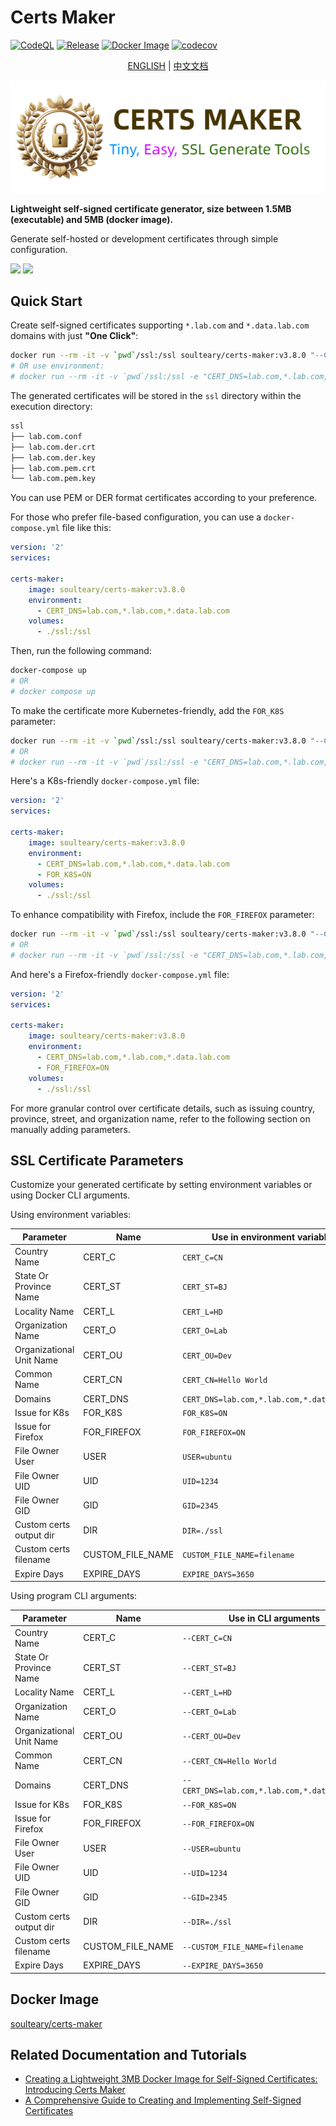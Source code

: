 # Certs Maker

[![CodeQL](https://github.com/soulteary/certs-maker/actions/workflows/github-code-scanning/codeql/badge.svg)](https://github.com/soulteary/certs-maker/actions/workflows/github-code-scanning/codeql) [![Release](https://github.com/soulteary/certs-maker/actions/workflows/release.yaml/badge.svg)](https://github.com/soulteary/certs-maker/actions/workflows/release.yaml) [![Docker Image](https://img.shields.io/docker/pulls/soulteary/certs-maker.svg)](https://hub.docker.com/r/soulteary/certs-maker) [![codecov](https://codecov.io/gh/soulteary/certs-maker/branch/main/graph/badge.svg?token=K12L34CSA4)](https://codecov.io/gh/soulteary/certs-maker)

<p style="text-align: center;">
  <a href="README.md" target="_blank">ENGLISH</a> | <a href="README_CN.md">中文文档</a>
</p>

<img src="logo.png">

**Lightweight self-signed certificate generator, size between 1.5MB (executable) and 5MB (docker image).**

Generate self-hosted or development certificates through simple configuration.

<img src=".github/assets.jpg">
<img src=".github/dockerhub.jpg">

## Quick Start

Create self-signed certificates supporting `*.lab.com` and `*.data.lab.com` domains with just **"One Click"**:

```bash
docker run --rm -it -v `pwd`/ssl:/ssl soulteary/certs-maker:v3.8.0 "--CERT_DNS=lab.com,*.lab.com,*.data.lab.com"
# OR use environment:
# docker run --rm -it -v `pwd`/ssl:/ssl -e "CERT_DNS=lab.com,*.lab.com,*.data.lab.com" soulteary/certs-maker:v3.8.0
```

The generated certificates will be stored in the `ssl` directory within the execution directory:

```bash
ssl
├── lab.com.conf
├── lab.com.der.crt
├── lab.com.der.key
├── lab.com.pem.crt
└── lab.com.pem.key
```

You can use PEM or DER format certificates according to your preference.

For those who prefer file-based configuration, you can use a `docker-compose.yml` file like this:

```yaml
version: '2'
services:

certs-maker:
    image: soulteary/certs-maker:v3.8.0
    environment:
      - CERT_DNS=lab.com,*.lab.com,*.data.lab.com
    volumes:
      - ./ssl:/ssl
```

Then, run the following command:

```bash
docker-compose up
# OR
# docker compose up
```

To make the certificate more Kubernetes-friendly, add the `FOR_K8S` parameter:

```bash
docker run --rm -it -v `pwd`/ssl:/ssl soulteary/certs-maker:v3.8.0 "--CERT_DNS=lab.com,*.lab.com,*.data.lab.com --FOR_K8S=ON"
# OR
# docker run --rm -it -v `pwd`/ssl:/ssl -e "CERT_DNS=lab.com,*.lab.com,*.data.lab.com" -e "FOR_K8S=ON" soulteary/certs-maker:v3.8.0
```

Here's a K8s-friendly `docker-compose.yml` file:

```yaml
version: '2'
services:

certs-maker:
    image: soulteary/certs-maker:v3.8.0
    environment:
      - CERT_DNS=lab.com,*.lab.com,*.data.lab.com
      - FOR_K8S=ON
    volumes:
      - ./ssl:/ssl
```

To enhance compatibility with Firefox, include the `FOR_FIREFOX` parameter:

```bash
docker run --rm -it -v `pwd`/ssl:/ssl soulteary/certs-maker:v3.8.0 "--CERT_DNS=lab.com,*.lab.com,*.data.lab.com --FOR_FIREFOX=ON"
# OR
# docker run --rm -it -v `pwd`/ssl:/ssl -e "CERT_DNS=lab.com,*.lab.com,*.data.lab.com" -e "FOR_FIREFOX=ON" soulteary/certs-maker:v3.8.0
```

And here's a Firefox-friendly `docker-compose.yml` file:

```yaml
version: '2'
services:

certs-maker:
    image: soulteary/certs-maker:v3.8.0
    environment:
      - CERT_DNS=lab.com,*.lab.com,*.data.lab.com
      - FOR_FIREFOX=ON
    volumes:
      - ./ssl:/ssl
```

For more granular control over certificate details, such as issuing country, province, street, and organization name, refer to the following section on manually adding parameters.

## SSL Certificate Parameters

Customize your generated certificate by setting environment variables or using Docker CLI arguments.

Using environment variables:

| Parameter | Name | Use in environment variables |
| ------ | ------ | ------ |
| Country Name | CERT_C | `CERT_C=CN` |
| State Or Province Name | CERT_ST | `CERT_ST=BJ` |
| Locality Name | CERT_L | `CERT_L=HD` |
| Organization Name | CERT_O | `CERT_O=Lab` |
| Organizational Unit Name | CERT_OU | `CERT_OU=Dev` |
| Common Name | CERT_CN | `CERT_CN=Hello World` |
| Domains | CERT_DNS | `CERT_DNS=lab.com,*.lab.com,*.data.lab.com` |
| Issue for K8s | FOR_K8S | `FOR_K8S=ON` |
| Issue for Firefox | FOR_FIREFOX | `FOR_FIREFOX=ON` |
| File Owner User | USER | `USER=ubuntu` |
| File Owner UID | UID | `UID=1234` |
| File Owner GID | GID | `GID=2345` |
| Custom certs output dir | DIR | `DIR=./ssl` |
| Custom certs filename | CUSTOM_FILE_NAME | `CUSTOM_FILE_NAME=filename` |
| Expire Days | EXPIRE_DAYS | `EXPIRE_DAYS=3650` |

Using program CLI arguments:

| Parameter | Name | Use in CLI arguments |
| ------ | ------ | ------ |
| Country Name | CERT_C | `--CERT_C=CN` |
| State Or Province Name | CERT_ST | `--CERT_ST=BJ` |
| Locality Name | CERT_L | `--CERT_L=HD` |
| Organization Name | CERT_O | `--CERT_O=Lab` |
| Organizational Unit Name | CERT_OU | `--CERT_OU=Dev` |
| Common Name | CERT_CN | `--CERT_CN=Hello World` |
| Domains | CERT_DNS | `--CERT_DNS=lab.com,*.lab.com,*.data.lab.com` |
| Issue for K8s | FOR_K8S | `--FOR_K8S=ON` |
| Issue for Firefox | FOR_FIREFOX | `--FOR_FIREFOX=ON` |
| File Owner User | USER | `--USER=ubuntu` |
| File Owner UID | UID | `--UID=1234` |
| File Owner GID | GID | `--GID=2345` |
| Custom certs output dir | DIR | `--DIR=./ssl` |
| Custom certs filename | CUSTOM_FILE_NAME | `--CUSTOM_FILE_NAME=filename` |
| Expire Days | EXPIRE_DAYS | `--EXPIRE_DAYS=3650` |

## Docker Image

[soulteary/certs-maker](https://hub.docker.com/r/soulteary/certs-maker)

## Related Documentation and Tutorials

- [Creating a Lightweight 3MB Docker Image for Self-Signed Certificates: Introducing Certs Maker](https://soulteary.com/2022/10/22/make-docker-tools-image-with-only-3md-self-signed-certificate-certs-maker.html)
- [A Comprehensive Guide to Creating and Implementing Self-Signed Certificates](https://soulteary.com/2021/02/06/how-to-make-and-use-a-self-signed-certificate.html)
